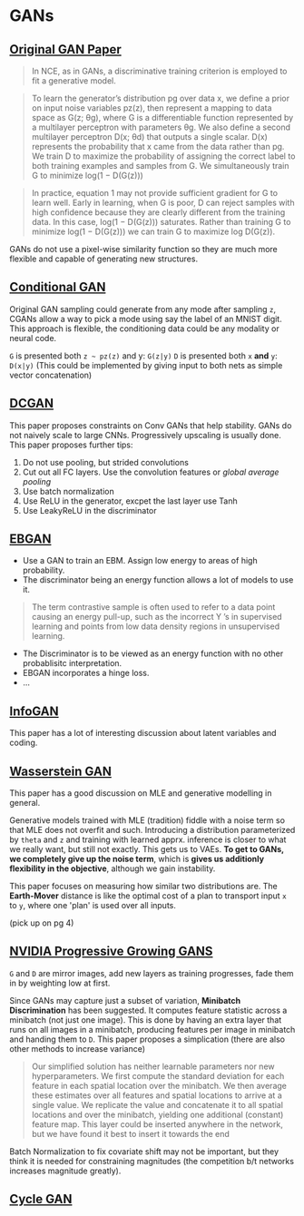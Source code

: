 # GANs
## [Original GAN Paper]()
> In NCE, as in GANs, a discriminative training criterion is employed to fit a generative model.

> To learn the generator’s distribution pg over data x, we define a prior on input noise variables pz(z), then represent a mapping to data space as G(z; θg), where G is a differentiable function represented by a multilayer perceptron with parameters θg. We also define a second multilayer perceptron D(x; θd) that outputs a single scalar. D(x) represents the probability that x came from the data rather than pg. We train D to maximize the probability of assigning the correct label to both training examples and samples from G. We simultaneously train G to minimize log(1 − D(G(z)))

> In practice, equation 1 may not provide sufficient gradient for G to learn well. Early in learning, when G is poor, D can reject samples with high confidence because they are clearly different from the training data. In this case, log(1 − D(G(z))) saturates. Rather than training G to minimize log(1 − D(G(z))) we can train G to maximize log D(G(z)).

GANs do not use a pixel-wise similarity function so they are much more flexible and capable of generating new structures.

## [Conditional GAN]()

Original GAN sampling could generate from any mode after sampling `z`, CGANs allow a way to pick a mode using say the label of an MNIST digit. This approach is flexible, the conditioning data could be any modality or neural code.

`G` is presented both `z ~ pz(z)` and y: `G(z|y)`
`D` is presented both `x` __and__ `y`:   `D(x|y)`
(This could be implemented by giving input to both nets as simple vector concatenation)

## [DCGAN](https://arxiv.org/pdf/1511.06434.pdf)

This paper proposes constraints on Conv GANs that help stability.
GANs do not naively scale to large CNNs. Progressively upscaling is usually done.
This paper proposes further tips:
  1. Do not use pooling, but strided convolutions
  2. Cut out all FC layers. Use the convolution features or *global average pooling*
  3. Use batch normalization
  4. Use ReLU in the generator, excpet the last layer use Tanh
  5. Use LeakyReLU in the discriminator


## [EBGAN](https://arxiv.org/pdf/1609.03126.pdf)
  - Use a GAN to train an EBM. Assign low energy to areas of high probability.
  - The discriminator being an energy function allows a lot of models to use it.

> The term contrastive sample is often used to refer to a data point causing an energy pull-up, such as the incorrect Y ’s in supervised learning and points from low data density regions in unsupervised learning.  

  - The Discriminator is to be viewed as an energy function with no other probablisitc interpretation.
  - EBGAN incorporates a hinge loss.
  - ...



## [InfoGAN](https://arxiv.org/pdf/1606.03657v1.pdf)
This paper has a lot of interesting discussion about latent variables and coding.




## [Wasserstein GAN]()

This paper has a good discussion on MLE and generative modelling in general.

Generative models trained with MLE (tradition) fiddle with a noise term so that MLE does not overfit and such. Introducing a distribution parameterized by `theta` and `z` and training with learned apprx. inference is closer to what we really want, but still not exactly. This gets us to VAEs. **To get to GANs, we completely give up the noise term**, which is __gives us additionly flexibility in the objective__, although we gain instability.

This paper focuses on measuring how similar two distributions are.
The __Earth-Mover__ distance is like the optimal cost of a plan to transport input `x` to `y`, where one 'plan' is used over all inputs.

(pick up on pg 4)

## [NVIDIA Progressive Growing GANS]()
`G` and `D` are mirror images, add new layers as training progresses, fade them in by weighting low at first.

Since GANs may capture just a subset of variation, **Minibatch Discrimination** has been suggested. It computes feature statistic across a minibatch (not just one image). This is done by having an extra layer that runs on all images in a minibatch, producing features per image in minibatch and handing them to `D`. This paper proposes a simplication (there are also other methods to increase variance)

> Our simplified solution has neither learnable parameters nor new hyperparameters. We first compute the standard deviation for each feature in each spatial location over the minibatch. We then average these estimates over all features and spatial locations to arrive at a single value. We replicate the value and concatenate it to all spatial locations and over the minibatch, yielding one additional (constant) feature map. This layer could be inserted anywhere in the network, but we have found it best to insert it towards the end

Batch Normalization to fix covariate shift may not be important, but they think it is needed for constraining magnitudes (the competition b/t networks increases magnitude greatly).


## [Cycle GAN]()
